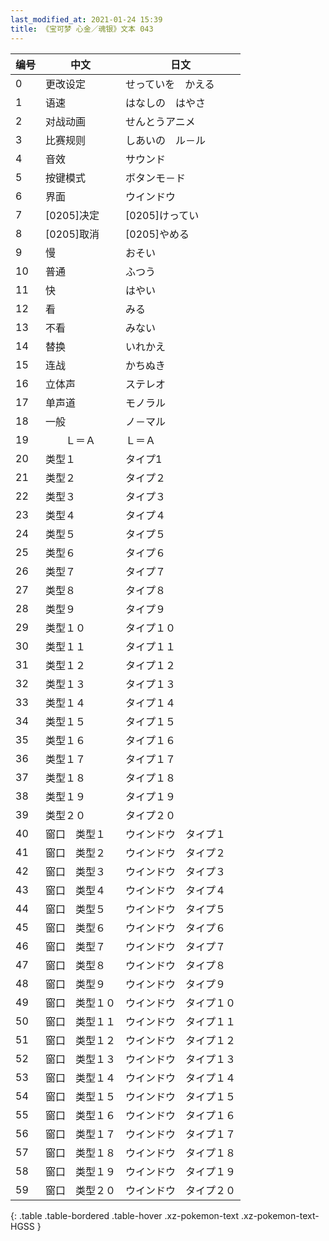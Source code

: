```yaml
---
last_modified_at: 2021-01-24 15:39
title: 《宝可梦 心金／魂银》文本 043
---
```

| 编号 | 中文 | 日文 |
| ---- | ---- | ---- |
| 0 | 更改设定 | せっていを　かえる |
| 1 | 语速 | はなしの　はやさ |
| 2 | 对战动画 | せんとうアニメ |
| 3 | 比赛规则 | しあいの　ル－ル |
| 4 | 音效 | サウンド |
| 5 | 按键模式 | ボタンモ－ド |
| 6 | 界面 | ウインドウ |
| 7 | [0205]决定 | [0205]けってい |
| 8 | [0205]取消 | [0205]やめる |
| 9 | 慢 | おそい |
| 10 | 普通 | ふつう |
| 11 | 快 | はやい |
| 12 | 看 | みる |
| 13 | 不看 | みない |
| 14 | 替换 | いれかえ |
| 15 | 连战 | かちぬき |
| 16 | 立体声 | ステレオ |
| 17 | 单声道 | モノラル |
| 18 | 一般 | ノ－マル |
| 19 | 　　Ｌ＝Ａ | Ｌ＝Ａ |
| 20 | 类型１ | タイプ1 |
| 21 | 类型２ | タイプ２ |
| 22 | 类型３ | タイプ３ |
| 23 | 类型４ | タイプ４ |
| 24 | 类型５ | タイプ５ |
| 25 | 类型６ | タイプ６ |
| 26 | 类型７ | タイプ７ |
| 27 | 类型８ | タイプ８ |
| 28 | 类型９ | タイプ９ |
| 29 | 类型１０ | タイプ１０ |
| 30 | 类型１１ | タイプ１１ |
| 31 | 类型１２ | タイプ１２ |
| 32 | 类型１３ | タイプ１３ |
| 33 | 类型１４ | タイプ１４ |
| 34 | 类型１５ | タイプ１５ |
| 35 | 类型１６ | タイプ１６ |
| 36 | 类型１７ | タイプ１７ |
| 37 | 类型１８ | タイプ１８ |
| 38 | 类型１９ | タイプ１９ |
| 39 | 类型２０ | タイプ２０ |
| 40 | 窗口　类型１ | ウインドウ　タイプ１ |
| 41 | 窗口　类型２ | ウインドウ　タイプ２ |
| 42 | 窗口　类型３ | ウインドウ　タイプ３ |
| 43 | 窗口　类型４ | ウインドウ　タイプ４ |
| 44 | 窗口　类型５ | ウインドウ　タイプ５ |
| 45 | 窗口　类型６ | ウインドウ　タイプ６ |
| 46 | 窗口　类型７ | ウインドウ　タイプ７ |
| 47 | 窗口　类型８ | ウインドウ　タイプ８ |
| 48 | 窗口　类型９ | ウインドウ　タイプ９ |
| 49 | 窗口　类型１０ | ウインドウ　タイプ１０ |
| 50 | 窗口　类型１１ | ウインドウ　タイプ１１ |
| 51 | 窗口　类型１２ | ウインドウ　タイプ１２ |
| 52 | 窗口　类型１３ | ウインドウ　タイプ１３ |
| 53 | 窗口　类型１４ | ウインドウ　タイプ１４ |
| 54 | 窗口　类型１５ | ウインドウ　タイプ１５ |
| 55 | 窗口　类型１６ | ウインドウ　タイプ１６ |
| 56 | 窗口　类型１７ | ウインドウ　タイプ１７ |
| 57 | 窗口　类型１８ | ウインドウ　タイプ１８ |
| 58 | 窗口　类型１９ | ウインドウ　タイプ１９ |
| 59 | 窗口　类型２０ | ウインドウ　タイプ２０ |
{: .table .table-bordered .table-hover .xz-pokemon-text .xz-pokemon-text-HGSS }